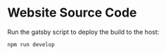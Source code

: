 # Website Source Code

Run the gatsby script to deploy the build to the host:

```shell
npm run develop
```
